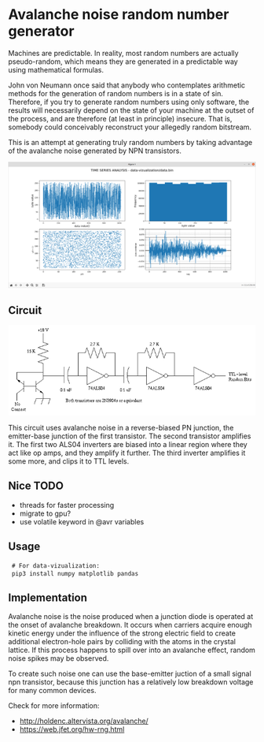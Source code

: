 # Avalanche noise random number generator
Machines are predictable. In reality, most random numbers are actually pseudo-random, which means they are generated in a predictable way using mathematical formulas. 

John von Neumann once said that anybody who contemplates arithmetic methods for the generation of random numbers is in a state of sin. Therefore, if you try to generate random numbers using only software, the results will necessarily depend on the state of your machine at the outset of the process, and are therefore (at least in principle) insecure. That is, somebody could conceivably reconstruct your allegedly random bitstream. 

This is an attempt at generating truly random numbers by taking advantage of the avalanche noise generated by NPN transistors.

![Data analysis](screenshot.png)

Circuit
-----
![Circuit design](circuit.gif)

This circuit uses avalanche noise in a reverse-biased PN junction, the emitter-base junction of the first transistor. The second transistor amplifies it. The first two ALS04 inverters are biased into a linear region where they act like op amps, and they amplify it further. The third inverter amplifies it some more, and clips it to TTL levels.

Nice TODO
-----
  * threads for faster processing
  * migrate to gpu?
  * use volatile keyword in @avr variables

Usage
-----

```
 # For data-vizualization:
 pip3 install numpy matplotlib pandas
```

Implementation
-----
Avalanche noise is the noise produced when a junction diode is operated at the onset of avalanche breakdown. It occurs when carriers acquire enough kinetic energy under the influence of the strong electric field to create additional electron-hole pairs by colliding with the atoms in the crystal lattice. If this process happens to spill over into an avalanche effect, random noise spikes may be observed.

To create such noise one can use the base-emitter juction of a small signal npn transistor, because this junction has a relatively low breakdown voltage for many common devices.

Check for more information:
  * http://holdenc.altervista.org/avalanche/
  * https://web.jfet.org/hw-rng.html
